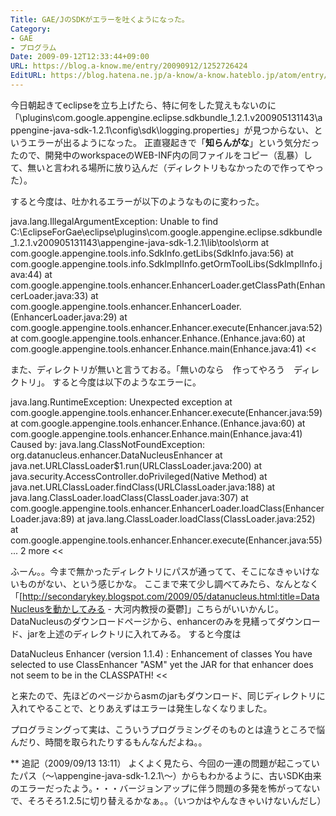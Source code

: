 ```yaml
---
Title: GAE/JのSDKがエラーを吐くようになった。
Category:
- GAE
- プログラム
Date: 2009-09-12T12:33:44+09:00
URL: https://blog.a-know.me/entry/20090912/1252726424
EditURL: https://blog.hatena.ne.jp/a-know/a-know.hateblo.jp/atom/entry/12921228815727979953
---
```


今日朝起きてeclipseを立ち上げたら、特に何をした覚えもないのに「\plugins\com.google.appengine.eclipse.sdkbundle_1.2.1.v200905131143\appengine-java-sdk-1.2.1\config\sdk\logging.properties」が見つからない、というエラーが出るようになった。
正直寝起きで「<span style="font-weight:bold;">知らんがな</span>」という気分だったので、開発中のworkspaceのWEB-INF内の同ファイルをコピー（乱暴）して、無いと言われる場所に放り込んだ（ディレクトリもなかったので作ってやった）。

すると今度は、吐かれるエラーが以下のようなものに変わった。


>>
java.lang.IllegalArgumentException: Unable to find C:\EclipseForGae\eclipse\plugins\com.google.appengine.eclipse.sdkbundle_1.2.1.v200905131143\appengine-java-sdk-1.2.1\lib\tools\orm
	at com.google.appengine.tools.info.SdkInfo.getLibs(SdkInfo.java:56)
	at com.google.appengine.tools.info.SdkImplInfo.getOrmToolLibs(SdkImplInfo.java:44)
	at com.google.appengine.tools.enhancer.EnhancerLoader.getClassPath(EnhancerLoader.java:33)
	at com.google.appengine.tools.enhancer.EnhancerLoader.<init>(EnhancerLoader.java:29)
	at com.google.appengine.tools.enhancer.Enhancer.execute(Enhancer.java:52)
	at com.google.appengine.tools.enhancer.Enhance.<init>(Enhance.java:60)
	at com.google.appengine.tools.enhancer.Enhance.main(Enhance.java:41)
<<


また、ディレクトリが無いと言うておる。「無いのなら　作ってやろう　ディレクトリ」。
すると今度は以下のようなエラーに。


>>
java.lang.RuntimeException: Unexpected exception
	at com.google.appengine.tools.enhancer.Enhancer.execute(Enhancer.java:59)
	at com.google.appengine.tools.enhancer.Enhance.<init>(Enhance.java:60)
	at com.google.appengine.tools.enhancer.Enhance.main(Enhance.java:41)
Caused by: java.lang.ClassNotFoundException: org.datanucleus.enhancer.DataNucleusEnhancer
	at java.net.URLClassLoader$1.run(URLClassLoader.java:200)
	at java.security.AccessController.doPrivileged(Native Method)
	at java.net.URLClassLoader.findClass(URLClassLoader.java:188)
	at java.lang.ClassLoader.loadClass(ClassLoader.java:307)
	at com.google.appengine.tools.enhancer.EnhancerLoader.loadClass(EnhancerLoader.java:89)
	at java.lang.ClassLoader.loadClass(ClassLoader.java:252)
	at com.google.appengine.tools.enhancer.Enhancer.execute(Enhancer.java:55)
	... 2 more
<<


ふーん。。今まで無かったディレクトリにパスが通ってて、そこになきゃいけないものがない、という感じかな。
ここまで来て少し調べてみたら、なんとなく「[http://secondarykey.blogspot.com/2009/05/datanucleus.html:title=DataNucleusを動かしてみる - 大河内教授の憂鬱]」こちらがいいかんじ。
DataNucleusのダウンロードページから、enhancerのみを見繕ってダウンロード、jarを上述のディレクトリに入れてみる。
すると今度は


>>
DataNucleus Enhancer (version 1.1.4) : Enhancement of classes
You have selected to use ClassEnhancer "ASM" yet the JAR for that enhancer does not seem to be in the CLASSPATH!
<<


と来たので、先ほどのページからasmのjarもダウンロード、同じディレクトリに入れてやることで、とりあえずはエラーは発生しなくなりました。


プログラミングって実は、こういうプログラミングそのものとは違うところで悩んだり、時間を取られたりするもんなんだよね。。


** 追記（2009/09/13 13:11）
よくよく見たら、今回の一連の問題が起こっていたパス（〜\appengine-java-sdk-1.2.1\〜）からもわかるように、古いSDK由来のエラーだったよう。・・・バージョンアップに伴う問題の多発を怖がってないで、そろそろ1.2.5に切り替えるかなぁ。。（いつかはやんなきゃいけないんだし）


<script src="https://moshi-moshi.moshimo.works/moshimoshi/a_know_blog/20090912-1252726424?title=GAE/J%E3%81%AESDK%E3%81%8C%E3%82%A8%E3%83%A9%E3%83%BC%E3%82%92%E5%90%90%E3%81%8F%E3%82%88%E3%81%86%E3%81%AB%E3%81%AA%E3%81%A3%E3%81%9F%E3%80%82"></script>
